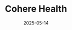 ---  
layout: startup_page  
title: "Cohere Health"  
id: "coherehealth.com"  
permalink: "/coherehealthcoherehealth.com05142025/"  
website: "https://coherehealth.com/"  
funding_round: "Series C"  
funding_amount: "$90M"  
investors: "Temasek, Deerfield Management, Define Ventures, Flare Capital Partners, Longitude Capital, Polaris Partners"  
about: "Cohere Health is a clinical intelligence company delivering AI-powered prior authorization solutions that streamline access to quality care by improving collaboration between physicians and health plans. Their platform streamlines the authorization of pending services and reduces provider friction, aiming to improve outcomes for health plan members."  
markets: "Healthtech, AI, Consumer Software, SaaS, Software, Health Care"  
hq: "Boston, Massachusetts, United States"  
founded_year: "2019"  
linkedin: "https://www.linkedin.com/company/coherehealth"  
twitter: "http://twitter.com/coherehealth"  
instagram: ""  
facebook: "https://www.facebook.com/Cohere-Health-101036068357782"  
crunchbase: "https://www.crunchbase.com/organization/cohere-health"  
pitchbook: "https://pitchbook.com/profiles/company/399267-82"  

date_display: "14-May-2025"  
date: "2025-05-14"

# SEO Optimization  
meta_title: "Cohere Health - Series C Funding ($90M)"  
meta_description: "Cohere Health, Cohere Health is a clinical intelligence company delivering AI-powered prior authorization solutions that streamline access to quality care by improvi..."  
meta_keywords: "Cohere Health, Healthtech, AI, Consumer Software, SaaS, Software, Health Care, Series C funding"  
canonical_url: "https://startup.projectstartups.com/coherehealthcoherehealth.com05142025/"  
---